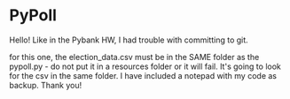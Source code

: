 # PyPoll
Hello! Like in the Pybank HW, I had trouble with committing to git. 

for this one, the election_data.csv must be in the SAME folder as the pypoll.py - do not put it in a resources folder or it will fail. It's going to look for the csv in the same folder. I have included a notepad with my code as backup. Thank you!
